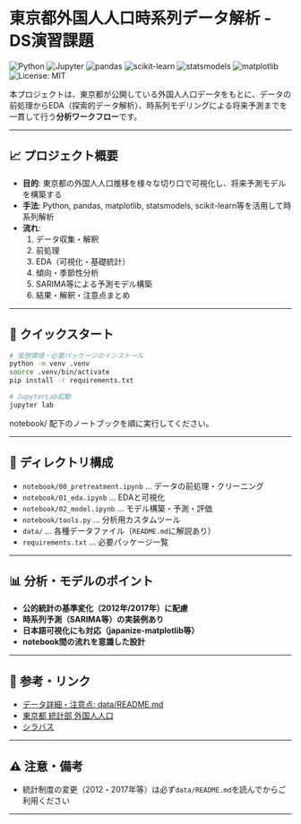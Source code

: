 # 東京都外国人人口時系列データ解析 - DS演習課題

![Python](https://img.shields.io/badge/Python-3.11%2B-3776AB?logo=python&logoColor=white)
![Jupyter](https://img.shields.io/badge/Jupyter-Notebook-F37626?logo=jupyter&logoColor=white)
![pandas](https://img.shields.io/badge/pandas-2.3-150458?logo=pandas&logoColor=white)
![scikit-learn](https://img.shields.io/badge/scikit--learn-1.7-F7931E?logo=scikitlearn&logoColor=white)
![statsmodels](https://img.shields.io/badge/statsmodels-0.14-2E7D32)
![matplotlib](https://img.shields.io/badge/matplotlib-3.10-11557C)
![License: MIT](https://img.shields.io/badge/License-MIT-green)

本プロジェクトは、東京都が公開している外国人人口データをもとに、データの前処理からEDA（探索的データ解析）、時系列モデリングによる将来予測までを一貫して行う**分析ワークフロー**です。

---

## 📈 プロジェクト概要

- **目的**: 東京都の外国人人口推移を様々な切り口で可視化し、将来予測モデルを構築する
- **手法**: Python, pandas, matplotlib, statsmodels, scikit-learn等を活用して時系列解析
- **流れ**:
    1. データ収集・解釈  
    2. 前処理  
    3. EDA（可視化・基礎統計）  
    4. 傾向・季節性分析  
    5. SARIMA等による予測モデル構築
    6. 結果・解釈・注意点まとめ

---

## 🚀 クイックスタート

```bash
# 仮想環境・必要パッケージのインストール
python -m venv .venv
source .venv/bin/activate
pip install -r requirements.txt

# JupyterLab起動
jupyter lab
```

notebook/ 配下のノートブックを順に実行してください。

---

## 📂 ディレクトリ構成

- `notebook/00_pretreatment.ipynb` ... データの前処理・クリーニング
- `notebook/01_eda.ipynb` ... EDAと可視化
- `notebook/02_model.ipynb` ... モデル構築・予測・評価
- `notebook/tools.py` ... 分析用カスタムツール
- `data/` ... 各種データファイル（`README.md`に解説あり）
- `requirements.txt` ... 必要パッケージ一覧

---

## 📊 分析・モデルのポイント

- **公的統計の基準変化（2012年/2017年）に配慮**
- **時系列予測（SARIMA等）の実装例あり**
- **日本語可視化にも対応（japanize-matplotlib等）**
- **notebook間の流れを意識した設計**

---

## 📎 参考・リンク

- [データ詳細・注意点: data/README.md](data/README.md)
- [東京都 統計部 外国人人口](https://www.toukei.metro.tokyo.lg.jp/gaikoku/ga-index.htm)
- [シラバス](https://room.chuo-u.ac.jp/ct/syllabus_5646175)

---

## ⚠️ 注意・備考
- 統計制度の変更（2012・2017年等）は必ず`data/README.md`を読んでからご利用ください

---

